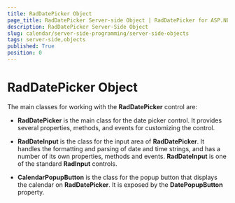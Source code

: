 ```yaml
---
title: RadDatePicker Object
page_title: RadDatePicker Server-side Object | RadDatePicker for ASP.NET AJAX Documentation
description: RadDatePicker Server-Side Object
slug: calendar/server-side-programming/server-side-objects
tags: server-side,objects
published: True
position: 0
---
```


# RadDatePicker Object



The main classes for working with the **RadDatePicker** control are:

* **RadDatePicker** is the main class for the date picker control. It provides several properties, methods, and events for customizing the control.

* **RadDateInput** is the class for the input area of **RadDatePicker**. It handles the formatting and parsing of date and time strings, and has a number of its own properties, methods and events. **RadDateInput** is one of the standard **RadInput** controls.

* **CalendarPopupButton** is the class for the popup button that displays the calendar on **RadDatePicker**. It is exposed by the **DatePopupButton** property.


